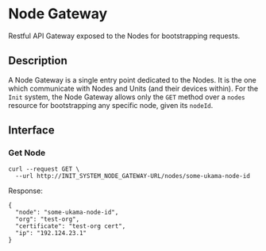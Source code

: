 # Node Gateway

Restful API Gateway exposed to the Nodes for bootstrapping requests.

## Description

A Node Gateway is a single entry point dedicated to the Nodes. It is the one which communicate with Nodes and Units (and their devices within). For the `Init` system, the Node Gateway allows only the `GET` method over a `nodes` resource for bootstrapping any specific node, given its `nodeId`.

## Interface

### Get Node

```
curl --request GET \
  --url http://INIT_SYSTEM_NODE_GATEWAY-URL/nodes/some-ukama-node-id
```

Response:

```
{
  "node": "some-ukama-node-id",
  "org": "test-org",
  "certificate": "test-org cert",
  "ip": "192.124.23.1"
}
```
